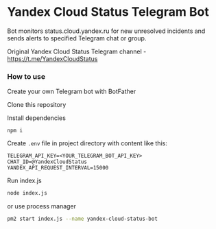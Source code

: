 # Yandex Cloud Status Telegram Bot
Bot monitors status.cloud.yandex.ru for new unresolved incidents
and sends alerts to specified Telegram chat or group.

Original Yandex Cloud Status Telegram channel - https://t.me/YandexCloudStatus

### How to use
Create your own Telegram bot with BotFather

Clone this repository

Install dependencies
```
npm i
```
Create ```.env``` file in project directory with content like this: 
```
TELEGRAM_API_KEY=<YOUR_TELEGRAM_BOT_API_KEY>
CHAT_ID=@YandexCloudStatus
YANDEX_API_REQUEST_INTERVAL=15000
```
Run index.js
```bash
node index.js
```
or use process manager
```bash
pm2 start index.js --name yandex-cloud-status-bot
```